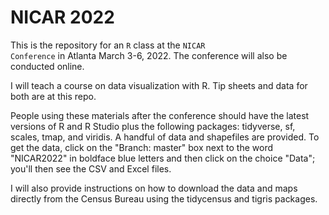 # NICAR 2022

This is the repository for an <code>R</code> class at the <code>NICAR Conference</code> in Atlanta March 3-6, 2022. The conference will also be conducted online.

I will teach a course on data visualization with R. Tip sheets and data for both are at this repo.

People using these materials after the conference should have the latest versions of R and R Studio plus the following packages: tidyverse, sf, scales, tmap, and viridis. A handful of data and shapefiles are provided. To get the data, click on the "Branch: master" box next to the word "NICAR2022" in boldface blue letters and then click on the choice "Data"; you'll then see the CSV and Excel files.

I will also provide instructions on how to download the data and maps directly from the Census Bureau using the tidycensus and tigris packages.
